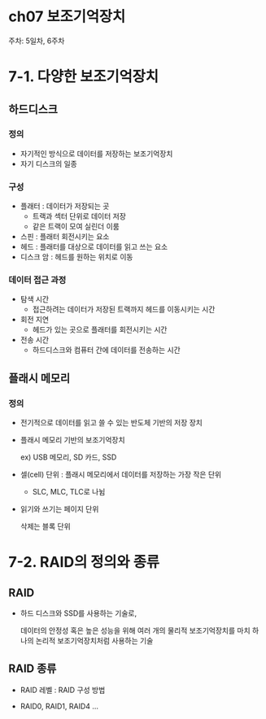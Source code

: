 # ch07 보조기억장치

주차: 5일차, 6주차

# 7-1. 다양한 보조기억장치

## 하드디스크

### 정의

- 자기적인 방식으로 데이터를 저장하는 보조기억장치
- 자기 디스크의 일종

### 구성

- 플래터 : 데이터가 저장되는 곳
    - 트랙과 섹터 단위로 데이터 저장
    - 같은 트랙이 모여 실린더 이룸
- 스핀 : 플래터 회전시키는 요소
- 헤드 : 플래터를 대상으로 데이터를 읽고 쓰는 요소
- 디스크 암 : 헤드를 원하는 위치로 이동

### 데이터 접근 과정

- 탐색 시간
    - 접근하려는 데이터가 저장된 트랙까지 헤드를 이동시키는 시간
- 회전 지연
    - 헤드가 있는 곳으로 플래터를 회전시키는 시간
- 전송 시간
    - 하드디스크와 컴퓨터 간에 데이터를 전송하는 시간

## 플래시 메모리

### 정의

- 전기적으로 데이터를 읽고 쓸 수 있는 반도체 기반의 저장 장치
- 플래시 메모리 기반의 보조기억장치
    
    ex) USB 메모리, SD 카드, SSD
    
- 셀(cell) 단위 : 플래시 메모리에서 데이터를 저장하는 가장 작은 단위
    - SLC, MLC, TLC로 나뉨
- 읽기와 쓰기는 페이지 단위
    
    삭제는 블록 단위
    

# 7-2. RAID의 정의와 종류

## RAID

- 하드 디스크와 SSD를 사용하는 기술로,
    
    데이터의 안정성 혹은 높은 성능을 위해 여러 개의 물리적 보조기억장치를 마치 하나의 논리적 보조기억장치처럼 사용하는 기술
    

## RAID 종류

- RAID 레벨 : RAID 구성 방법

- RAID0, RAID1, RAID4 …